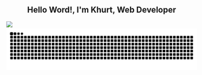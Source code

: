 <h2 align="center">Hello Word!, I'm Khurt, Web Developer</h2>

![](https://github-readme-stats.vercel.app/api/top-langs/?username=khurt212&theme=dark&hide_border=false&include_all_commits=true&count_private=false&layout=compact)
<img src="https://raw.githubusercontent.com/khurt212/khurt212/output/snake.svg" alt="Snake animation" />





